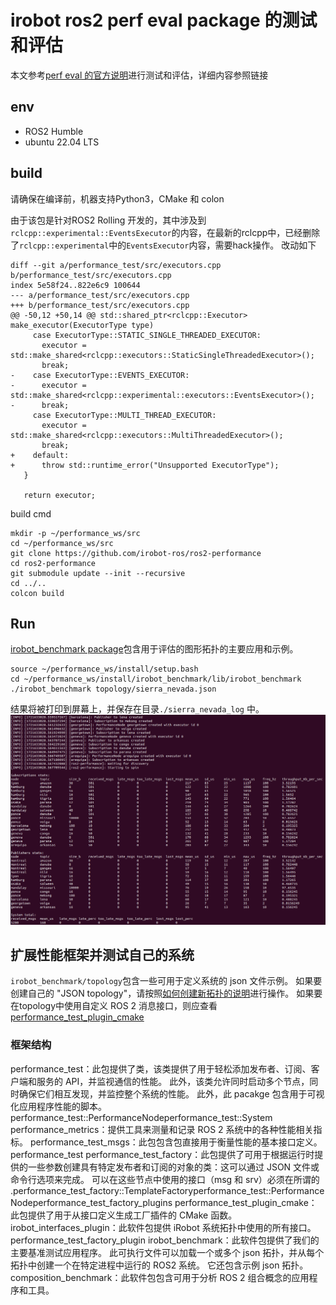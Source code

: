 # irobot ros2 perf eval package 的测试和评估
本文参考[perf eval 的官方说明](https://github.com/irobot-ros/ros2-performance/blob/rolling/README.md)进行测试和评估，详细内容参照链接
## env
- ROS2 Humble
- ubuntu 22.04 LTS

## build
请确保在编译前，机器支持Python3，CMake 和 colon

由于该包是针对ROS2 Rolling 开发的，其中涉及到`rclcpp::experimental::EventsExecutor`的内容，在最新的rclcpp中，已经删除了`rclcpp::experimental`中的`EventsExecutor`内容，需要hack操作。
改动如下
```shell
diff --git a/performance_test/src/executors.cpp b/performance_test/src/executors.cpp
index 5e58f24..822e6c9 100644
--- a/performance_test/src/executors.cpp
+++ b/performance_test/src/executors.cpp
@@ -50,12 +50,14 @@ std::shared_ptr<rclcpp::Executor> make_executor(ExecutorType type)
     case ExecutorType::STATIC_SINGLE_THREADED_EXECUTOR:
       executor = std::make_shared<rclcpp::executors::StaticSingleThreadedExecutor>();
       break;
-    case ExecutorType::EVENTS_EXECUTOR:
-      executor = std::make_shared<rclcpp::experimental::executors::EventsExecutor>();
-      break;
     case ExecutorType::MULTI_THREAD_EXECUTOR:
       executor = std::make_shared<rclcpp::executors::MultiThreadedExecutor>();
       break;
+    default:
+      throw std::runtime_error("Unsupported ExecutorType");
   }

   return executor;
```
build cmd
```shell
mkdir -p ~/performance_ws/src
cd ~/performance_ws/src
git clone https://github.com/irobot-ros/ros2-performance
cd ros2-performance
git submodule update --init --recursive
cd ../..
colcon build
```
## Run

[irobot_benchmark package](https://github.com/irobot-ros/ros2-performance/tree/rolling/irobot_benchmark)包含用于评估的图形拓扑的主要应用和示例。 
```shell
source ~/performance_ws/install/setup.bash
cd ~/performance_ws/install/irobot_benchmark/lib/irobot_benchmark
./irobot_benchmark topology/sierra_nevada.json
```
结果将被打印到屏幕上，并保存在目录`./sierra_nevada_log` 中。
![alt text](image-2.png)

## 扩展性能框架并测试自己的系统
`irobot_benchmark/topology`包含一些可用于定义系统的 json 文件示例。
如果要创建自己的 "JSON topology"，请按照[如何创建新拓扑的说明](https://github.com/irobot-ros/ros2-performance/blob/rolling/performance_test_factory/create_new_topology.md)进行操作。 如果要在topology中使用自定义 ROS 2 消息接口，则应查看[performance_test_plugin_cmake](https://github.com/irobot-ros/ros2-performance/blob/rolling/performance_test_plugin_cmake)
### 框架结构
performance_test：此包提供了类，该类提供了用于轻松添加发布者、订阅、客户端和服务的 API，并监视通信的性能。 此外，该类允许同时启动多个节点，同时确保它们相互发现，并监控整个系统的性能。 此外，此 pacakge 包含用于可视化应用程序性能的脚本。performance_test::PerformanceNodeperformance_test::System
performance_metrics：提供工具来测量和记录 ROS 2 系统中的各种性能相关指标。
performance_test_msgs：此包包含包直接用于衡量性能的基本接口定义。performance_test
performance_test_factory：此包提供了可用于根据运行时提供的一些参数创建具有特定发布者和订阅的对象的类：这可以通过 JSON 文件或命令行选项来完成。 可以在这些节点中使用的接口（msg 和 srv）必须在所谓的 .performance_test_factory::TemplateFactoryperformance_test::PerformanceNodeperformance_test_factory_plugins
performance_test_plugin_cmake：此包提供了用于从接口定义生成工厂插件的 CMake 函数。
irobot_interfaces_plugin：此软件包提供 iRobot 系统拓扑中使用的所有接口。performance_test_factory_plugin
irobot_benchmark：此软件包提供了我们的主要基准测试应用程序。 此可执行文件可以加载一个或多个 json 拓扑，并从每个拓扑中创建一个在特定进程中运行的 ROS2 系统。 它还包含示例 json 拓扑。
composition_benchmark：此软件包包含可用于分析 ROS 2 组合概念的应用程序和工具。

## 

